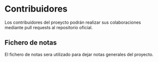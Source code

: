 # Contribuidores

Los contribuidores del proeycto podrán realizar sus colaboraciones mediante pull requests al repositorio oficial.

## Fichero de notas

El fichero de notas sera utilizado para dejar notas generales del proyecto.
